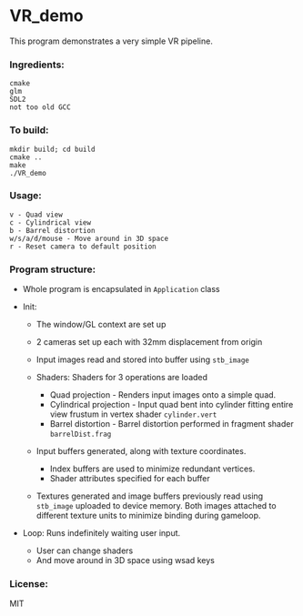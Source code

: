 # VR_demo

This program demonstrates a very simple VR pipeline.  

### Ingredients:
    cmake
    glm
    SDL2
    not too old GCC

### To build:
    mkdir build; cd build
    cmake ..
    make
    ./VR_demo

### Usage:
    v - Quad view
    c - Cylindrical view
    b - Barrel distortion
    w/s/a/d/mouse - Move around in 3D space
    r - Reset camera to default position

### Program structure:

- Whole program is encapsulated in `Application` class
- Init: 
    - The window/GL context are set up
    - 2 cameras set up each with 32mm displacement from origin
    - Input images read and stored into buffer using `stb_image`
    - Shaders: Shaders for 3 operations are loaded
        - Quad projection - Renders input images onto a simple quad.
        - Cylindrical projection - Input quad bent into cylinder fitting entire view frustum in vertex shader `cylinder.vert`
        - Barrel distortion - Barrel distortion performed in fragment shader `barrelDist.frag`

    - Input buffers generated, along with texture coordinates. 
        - Index buffers are used to minimize redundant vertices.
        - Shader attributes specified for each buffer

    - Textures generated and image buffers previously read using `stb_image` uploaded to device memory. Both images attached to different texture units to minimize binding during gameloop.

- Loop: Runs indefinitely waiting user input.
    - User can change shaders
    - And move around in 3D space using wsad keys

### License:
MIT